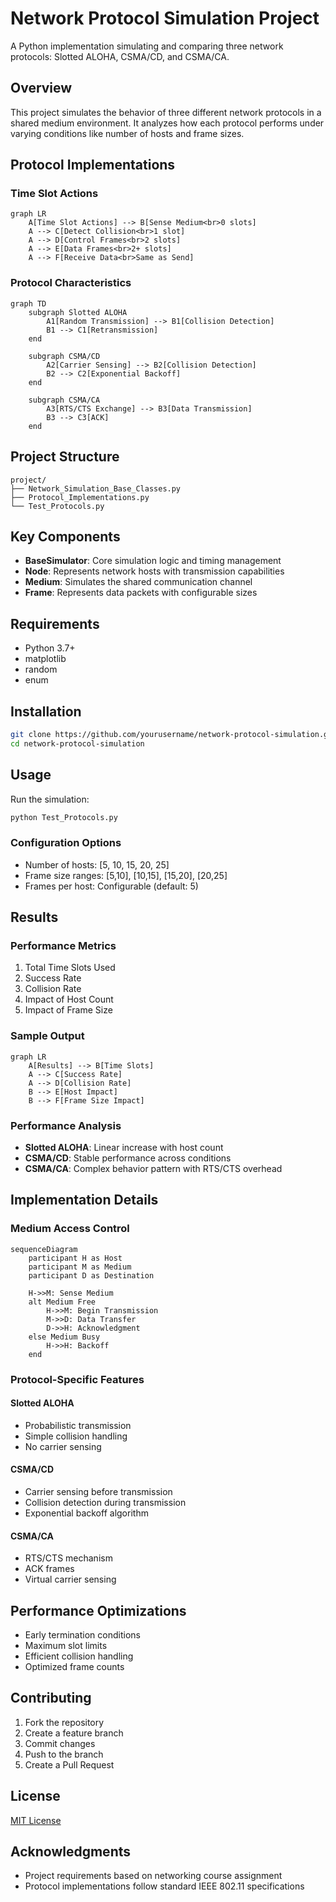# Network Protocol Simulation Project
A Python implementation simulating and comparing three network protocols: Slotted ALOHA, CSMA/CD, and CSMA/CA.

## Overview
This project simulates the behavior of three different network protocols in a shared medium environment. It analyzes how each protocol performs under varying conditions like number of hosts and frame sizes.

## Protocol Implementations

### Time Slot Actions
```mermaid
graph LR
    A[Time Slot Actions] --> B[Sense Medium<br>0 slots]
    A --> C[Detect Collision<br>1 slot]
    A --> D[Control Frames<br>2 slots]
    A --> E[Data Frames<br>2+ slots]
    A --> F[Receive Data<br>Same as Send]
```

### Protocol Characteristics
```mermaid
graph TD
    subgraph Slotted ALOHA
        A1[Random Transmission] --> B1[Collision Detection]
        B1 --> C1[Retransmission]
    end
    
    subgraph CSMA/CD
        A2[Carrier Sensing] --> B2[Collision Detection]
        B2 --> C2[Exponential Backoff]
    end
    
    subgraph CSMA/CA
        A3[RTS/CTS Exchange] --> B3[Data Transmission]
        B3 --> C3[ACK]
    end
```

## Project Structure

```
project/
├── Network_Simulation_Base_Classes.py
├── Protocol_Implementations.py
└── Test_Protocols.py
```

## Key Components

- **BaseSimulator**: Core simulation logic and timing management
- **Node**: Represents network hosts with transmission capabilities
- **Medium**: Simulates the shared communication channel
- **Frame**: Represents data packets with configurable sizes

## Requirements

- Python 3.7+
- matplotlib
- random
- enum

## Installation

```bash
git clone https://github.com/yourusername/network-protocol-simulation.git
cd network-protocol-simulation
```

## Usage

Run the simulation:
```bash
python Test_Protocols.py
```

### Configuration Options
- Number of hosts: [5, 10, 15, 20, 25]
- Frame size ranges: [5,10], [10,15], [15,20], [20,25]
- Frames per host: Configurable (default: 5)

## Results

### Performance Metrics
1. Total Time Slots Used
2. Success Rate
3. Collision Rate
4. Impact of Host Count
5. Impact of Frame Size

### Sample Output
```mermaid
graph LR
    A[Results] --> B[Time Slots]
    A --> C[Success Rate]
    A --> D[Collision Rate]
    B --> E[Host Impact]
    B --> F[Frame Size Impact]
```

### Performance Analysis
- **Slotted ALOHA**: Linear increase with host count
- **CSMA/CD**: Stable performance across conditions
- **CSMA/CA**: Complex behavior pattern with RTS/CTS overhead

## Implementation Details

### Medium Access Control
```mermaid
sequenceDiagram
    participant H as Host
    participant M as Medium
    participant D as Destination
    
    H->>M: Sense Medium
    alt Medium Free
        H->>M: Begin Transmission
        M->>D: Data Transfer
        D->>H: Acknowledgment
    else Medium Busy
        H->>H: Backoff
    end
```

### Protocol-Specific Features

#### Slotted ALOHA
- Probabilistic transmission
- Simple collision handling
- No carrier sensing

#### CSMA/CD
- Carrier sensing before transmission
- Collision detection during transmission
- Exponential backoff algorithm

#### CSMA/CA
- RTS/CTS mechanism
- ACK frames
- Virtual carrier sensing

## Performance Optimizations
- Early termination conditions
- Maximum slot limits
- Efficient collision handling
- Optimized frame counts

## Contributing
1. Fork the repository
2. Create a feature branch
3. Commit changes
4. Push to the branch
5. Create a Pull Request

## License
[MIT License](LICENSE)

## Acknowledgments
- Project requirements based on networking course assignment
- Protocol implementations follow standard IEEE 802.11 specifications

